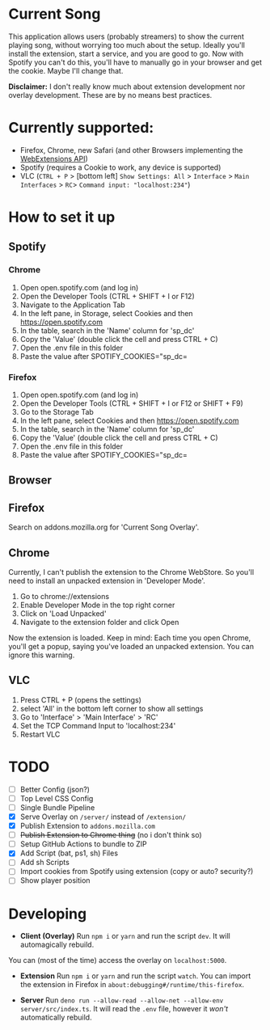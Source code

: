 # Current Song

This application allows users (probably streamers) to show the current playing song,
 without worrying too much about the setup. Ideally you'll install the extension, start 
 a service, and you are good to go. Now with Spotify you can't do this, you'll have to manually go in your browser and get the cookie.
 Maybe I'll change that.
 
 **Disclaimer:** I don't really know much about extension development nor overlay development. These are by no means best practices.
 
# Currently supported:
 
 * Firefox, Chrome, new Safari (and other Browsers implementing the [WebExtensions API](https://developer.mozilla.org/en-US/docs/Mozilla/Add-ons/WebExtensions/API/tabs))
 * Spotify (requires a Cookie to work, any device is supported)
 * VLC (`CTRL + P` > [bottom left] `Show Settings: All` > `Interface` > `Main Interfaces` > `RC`> `Command input: "localhost:234"`)

# How to set it up

## Spotify

### Chrome
  1.  Open open.spotify.com (and log in)
  2.  Open the Developer Tools (CTRL + SHIFT + I or F12)
  3.  Navigate to the Application Tab
  4.  In the left pane, in Storage, select Cookies and then https://open.spotify.com
  5.  In the table, search in the 'Name' column for 'sp_dc'
  6.  Copy the 'Value' (double click the cell and press CTRL + C)
  7.  Open the .env file in this folder
  8.  Paste the value after SPOTIFY_COOKIES="sp_dc=

### Firefox
  1.  Open open.spotify.com (and log in)
  2.  Open the Developer Tools (CTRL + SHIFT + I or F12 or SHIFT + F9)
  3.  Go to the Storage Tab
  4.  In the left pane, select Cookies and then https://open.spotify.com
  5.  In the table, search in the 'Name' column for 'sp_dc'
  6.  Copy the 'Value' (double click the cell and press CTRL + C)
  7.  Open the .env file in this folder
  8.  Paste the value after SPOTIFY_COOKIES="sp_dc=

## Browser

## Firefox
Search on addons.mozilla.org for 'Current Song Overlay'.

## Chrome
Currently, I can't publish the extension to the Chrome WebStore.
So you'll need to install an unpacked extension in 'Developer Mode'.
1. Go to chrome://extensions
2. Enable Developer Mode in the top right corner
3. Click on 'Load Unpacked'
4. Navigate to the extension folder and click Open

Now the extension is loaded. Keep in mind: Each time you open Chrome, you'll get a popup, saying you've loaded an unpacked extension. You can ignore this warning.

## VLC

1. Press CTRL + P (opens the settings)
2. select 'All' in the bottom left corner to show all settings
3. Go to 'Interface' > 'Main Interface' > 'RC'
4. Set the TCP Command Input to 'localhost:234'
5. Restart VLC

# TODO

- [ ] Better Config (json?)
- [ ] Top Level CSS Config
- [ ] Single Bundle Pipeline
- [x] Serve Overlay on `/server/` instead of `/extension/`
- [x] Publish Extension to `addons.mozilla.com`
- [ ] ~~Publish Extension to Chrome thing~~ (no i don't think so)
- [ ] Setup GitHub Actions to bundle to ZIP
- [x] Add Script (bat, ps1, sh) Files
- [ ] Add sh Scripts
- [ ] Import cookies from Spotify using extension (copy or auto? security?)
- [ ] Show player position

# Developing

* **Client (Overlay)**
Run `npm i` or `yarn` and run the script `dev`. It will automagically rebuild.

You can (most of the time) access the overlay on `localhost:5000`.

* **Extension**
Run `npm i` or `yarn` and run the script `watch`.
You can import the extension in Firefox in `about:debugging#/runtime/this-firefox`.

* **Server**
Run `deno run --allow-read --allow-net --allow-env server/src/index.ts`.
It will read the `.env` file, however it _won't_ automatically rebuild.
